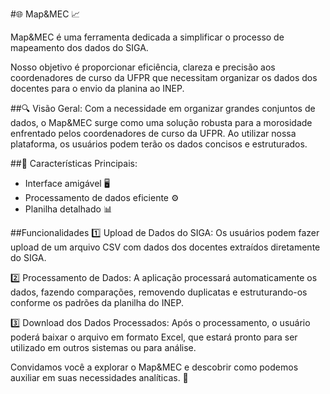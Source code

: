 #🌐 Map&MEC 📈

Map&MEC é uma ferramenta dedicada a simplificar o processo de mapeamento dos dados do SIGA.

Nosso objetivo é proporcionar eficiência, clareza e precisão aos coordenadores de curso da UFPR que necessitam organizar os dados dos docentes para o envio da planina ao INEP.

##🔍 Visão Geral:
Com a necessidade em organizar grandes conjuntos de dados, o Map&MEC surge como uma solução robusta para a morosidade enfrentado pelos coordenadores de curso da UFPR. Ao utilizar nossa plataforma, os usuários podem terão os dados concisos e estruturados.


##📌 Características Principais:

- Interface amigável 🖥️
- Processamento de dados eficiente ⚙️
- Planilha detalhado 📊

##Funcionalidades
1️⃣ Upload de Dados do SIGA: Os usuários podem fazer upload de um arquivo CSV com dados dos docentes extraídos diretamente do SIGA. 

2️⃣ Processamento de Dados: A aplicação processará automaticamente os dados, fazendo comparações, removendo duplicatas e estruturando-os conforme os padrões da planilha do INEP.

3️⃣ Download dos Dados Processados: Após o processamento, o usuário poderá baixar o arquivo em formato Excel, que estará pronto para ser utilizado em outros sistemas ou para análise.

Convidamos você a explorar o Map&MEC e descobrir como podemos auxiliar em suas necessidades analíticas. 🌟
